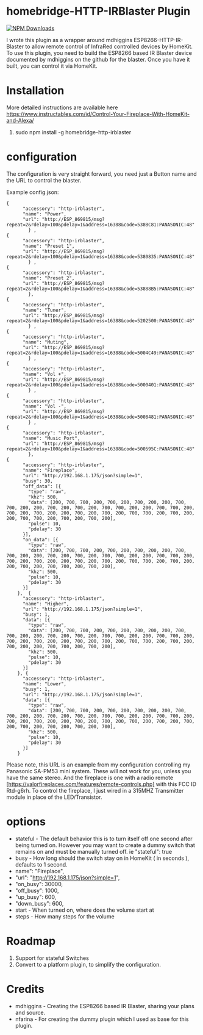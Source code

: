 # homebridge-HTTP-IRBlaster Plugin

[![NPM Downloads](https://img.shields.io/npm/dm/homebridge-http-irblaster.svg?style=flat)](https://npmjs.org/package/homebridge-http-irblaster)

I wrote this plugin as a wrapper around mdhiggins ESP8266-HTTP-IR-Blaster to allow remote control of InfraRed controlled devices by HomeKit. To use this plugin, you need to build the ESP8266 based IR Blaster device documented by mdhiggins on the github for the blaster. Once you have it built, you can control it via HomeKit.

# Installation

More detailed instructions are available here https://www.instructables.com/id/Control-Your-Fireplace-With-HomeKit-and-Alexa/

1. sudo npm install -g homebridge-http-irblaster

# configuration

The configuration is very straight forward, you need just a Button name and the URL to control the blaster.  

Example config.json:

```
{
      "accessory": "http-irblaster",
      "name": "Power",
      "url": "http://ESP_869815/msg?repeat=2&rdelay=100&pdelay=1&address=16388&code=538BC81:PANASONIC:48"
        } ,
{
      "accessory": "http-irblaster",
      "name": "Preset 1",
      "url": "http://ESP_869815/msg?repeat=2&rdelay=100&pdelay=1&address=16388&code=5380835:PANASONIC:48"
        } ,
{
      "accessory": "http-irblaster",
      "name": "Preset 2",
      "url": "http://ESP_869815/msg?repeat=2&rdelay=100&pdelay=1&address=16388&code=53888B5:PANASONIC:48"
        },
{
      "accessory": "http-irblaster",
      "name": "Tuner",
      "url": "http://ESP_869815/msg?repeat=2&rdelay=100&pdelay=1&address=16388&code=5202500:PANASONIC:48"
        } ,
{
      "accessory": "http-irblaster",
      "name": "Muting",
      "url": "http://ESP_869815/msg?repeat=2&rdelay=100&pdelay=1&address=16388&code=5004C49:PANASONIC:48"
        } ,
{
      "accessory": "http-irblaster",
      "name": "Vol +",
      "url": "http://ESP_869815/msg?repeat=2&rdelay=100&pdelay=1&address=16388&code=5000401:PANASONIC:48"
        } ,
{
      "accessory": "http-irblaster",
      "name": "Vol -",
      "url": "http://ESP_869815/msg?repeat=2&rdelay=100&pdelay=1&address=16388&code=5008481:PANASONIC:48"
        } ,
{
      "accessory": "http-irblaster",
      "name": "Music Port",
      "url": "http://ESP_869815/msg?repeat=2&rdelay=100&pdelay=1&address=16388&code=500595C:PANASONIC:48"
        },
{
      "accessory": "http-irblaster",
      "name": "Fireplace",
      "url": "http://192.168.1.175/json?simple=1",
      "busy": 30,
      "off_data": [{
        "type": "raw",
        "khz": 500,
        "data": [200, 700, 700, 200, 700, 200, 700, 200, 200, 700, 700, 200, 200, 700, 200, 700, 200, 700, 700, 200, 200, 700, 700, 200, 700, 200, 700, 200, 200, 700, 200, 700, 200, 700, 700, 200, 700, 200, 200, 700, 700, 200, 700, 200, 700, 200],
        "pulse": 10,
        "pdelay": 30
      }],
      "on_data": [{
        "type": "raw",
        "data": [200, 700, 700, 200, 700, 200, 700, 200, 200, 700, 700, 200, 200, 700, 200, 700, 200, 700, 700, 200, 200, 700, 700, 200, 700, 200, 700, 200, 200, 700, 200, 700, 200, 700, 700, 200, 700, 200, 200, 700, 200, 700, 700, 200, 700, 200],
        "khz": 500,
        "pulse": 10,
        "pdelay": 30
      }]
    },  {
      "accessory": "http-irblaster",
      "name": "Higher",
      "url": "http://192.168.1.175/json?simple=1",
      "busy": 1,
      "data": [{
        "type": "raw",
        "data": [200, 700, 700, 200, 700, 200, 700, 200, 200, 700, 700, 200, 200, 700, 200, 700, 200, 700, 700, 200, 200, 700, 700, 200, 700, 200, 700, 200, 200, 700, 200, 700, 200, 700, 700, 200, 700, 200, 700, 200, 200, 700, 700, 200, 700, 200],
        "khz": 500,
        "pulse": 10,
        "pdelay": 30
      }]
    }, {
      "accessory": "http-irblaster",
      "name": "Lower",
      "busy": 1,
      "url": "http://192.168.1.175/json?simple=1",
      "data": [{
        "type": "raw",
        "data": [200, 700, 700, 200, 700, 200, 700, 200, 200, 700, 700, 200, 200, 700, 200, 700, 200, 700, 700, 200, 200, 700, 700, 200, 700, 200, 700, 200, 200, 700, 200, 700, 200, 700, 200, 700, 200, 700, 200, 700, 200, 700, 200, 700, 200, 700],
        "khz": 500,
        "pulse": 10,
        "pdelay": 30
      }]
    }
```

Please note, this URL is an example from my configuration controlling my Panasonic SA-PM53 mini system.  These will not work for you, unless you have the same stereo. And the fireplace is one with a radio remote [https://valorfireplaces.com/features/remote-controls.php] with this FCC ID Rtd-g6rh.  To control the fireplace, I just wired in a 315MHZ Transmitter module in place of the LED/Transistor.

# options

* stateful - The default behavior this is to turn itself off one second after being turned on. However you may want to create a dummy switch that remains on and must be manually turned off.  ie "stateful": true
* busy - How long should the switch stay on in HomeKit ( in seconds ),  defaults to 1 second.
* name": "Fireplace",
* "url": "http://192.168.1.175/json?simple=1",
* "on_busy": 30000,
* "off_busy": 1000,
* "up_busy": 600,
* "down_busy": 600,
* start - When turned on, where does the volume start at
* steps - How many steps for the volume

# Roadmap

1. Support for stateful Switches
2. Convert to a platform plugin, to simplify the configuration.

# Credits

* mdhiggins - Creating the ESP8266 based IR Blaster, sharing your plans and source.
* nfarina - For creating the dummy plugin which I used as base for this plugin.

